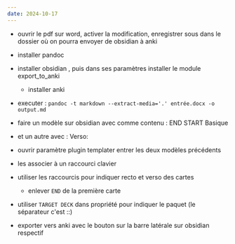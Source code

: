 ```yaml
---
date: 2024-10-17
---
```

- ouvrir le pdf sur word, activer la modification, enregistrer sous dans le dossier où on pourra envoyer de obsidian à anki
- installer pandoc
- installer obsidian , puis dans ses paramètres installer le module export_to_anki
	- installer anki
- executer : `pandoc -t markdown --extract-media='.' entrée.docx -o output.md`
- faire un modèle sur obsidian avec comme contenu : 
END
START
Basique

- et un autre avec :
Verso: 

- ouvrir paramètre plugin templater entrer les deux modèles précédents
- les associer à un raccourci clavier
- utiliser les raccourcis pour indiquer recto et verso des cartes
	- enlever `END` de la première carte
- utiliser `TARGET DECK` dans propriété pour indiquer le paquet (le séparateur c'est ::)
- exporter vers anki avec le bouton sur la barre latérale sur obsidian respectif
